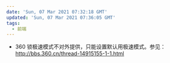```yaml
---
date: 'Sun, 07 Mar 2021 07:32:18 GMT'
updated: 'Sun, 07 Mar 2021 07:36:05 GMT'
tags:
  - 前端
---
```


-   360 锁极速模式不对外提供，只能设置默认用极速模式。参见：<http://bbs.360.cn/thread-14915155-1-1.html>
